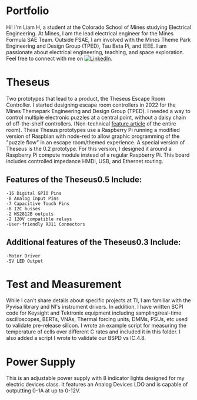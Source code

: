# Portfolio
Hi! I'm Liam H, a student at the Colorado School of Mines studying Electrical Engineering. At Mines, I am the lead electrical engineer for the Mines Formula SAE Team. Outside FSAE, I am involved with the Mines Theme Park Engineering and Design Group (TPED), Tau Beta Pi, and IEEE. I am passionate about electrical engineering, teaching, and space exploration. Feel free to connect with me on [![LinkedIn](https://img.shields.io/badge/LinkedIn-Profile-blue)](https://www.linkedin.com/in/liam-homburger/).

# Theseus
  Two prototypes that lead to a product, the Theseus Escape Room Controller. 
  I started designing escape room controllers in 2022 for the Mines Themepark Engineering and Design Group (TPED). I needed a way to control multiple electronic puzzles at a central point, without a daisy chain of off-the-shelf controllers. (Non-technical [feature article](https://www.themedattraction.com/marvins-gold-rush-escape-colorado-school-of-mines-tped/) of the entire room).
  These Thesus prototypes use a Raspberry Pi running a modified version of Raspbian with node-red to allow graphic programming of the "puzzle flow" in an escape room/themed experience.
  A special version of Theseus is the 0.2 prototype. For this version, I designed it around a Raspberry Pi compute module instead of a regular Raspberry Pi. This board includes controlled impedance HMDI, USB, and Ethernet routing.
## Features of the Theseus0.5 Include:
    -16 Digital GPIO Pins
    -8 Analog Input Pins
    -7 Capacitive Touch Pins
    -8 I2C busses
    -2 WS2812B outputs
    -2 120V compatible relays
    -User-friendly RJ11 Connectors
## Additional features of the Theseus0.3 Include:
    -Motor Driver
    -5V LED Output
# Test and Measurement
  While I can't share details about specific projects at TI, I am familiar with the Pyvisa library and NI's instrument drivers. In addition, I have written SCPI code for Keysight and Tektronix equipment including sampling/real-time oscilloscopes, BERTs, VNAs, Thermal forcing units, DMMs, PSUs, etc used to validate pre-release silicon. I wrote an example script for measuring the temperature of cells over different C rates and included it in this folder.
  I also added a script I wrote to validate our BSPD vs IC.4.8. 
# Power Supply
  This is an adjustable power supply with 8 indicator lights designed for my electric devices class. It features an Analog Devices LDO and is capable of outputting 0-1A at up to 0-12V.
